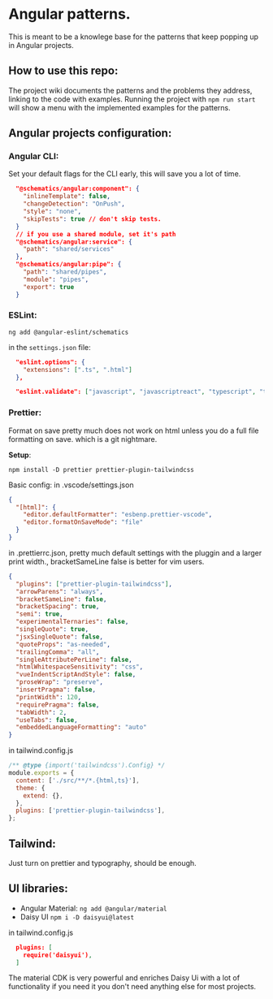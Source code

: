 # Angular patterns.

This is meant to be a knowlege base for the patterns that keep popping up in Angular projects.

## How to use this repo:

The project wiki documents the patterns and the problems they address, linking to the code with examples. Running the project with `npm run start` will show a menu with the implemented examples for the patterns.

## Angular projects configuration:

### Angular CLI:

Set your default flags for the CLI early, this will save you a lot of time.

```json
  "@schematics/angular:component": {
    "inlineTemplate": false,
    "changeDetection": "OnPush",
    "style": "none",
    "skipTests": true // don't skip tests.
  }
  // if you use a shared module, set it's path
  "@schematics/angular:service": {
    "path": "shared/services"
  },
  "@schematics/angular:pipe": {
    "path": "shared/pipes",
    "module": "pipes",
    "export": true
  }
```

### ESLint:

```
ng add @angular-eslint/schematics
```

in the `settings.json` file:

```json
  "eslint.options": {
    "extensions": [".ts", ".html"]
  },

  "eslint.validate": ["javascript", "javascriptreact", "typescript", "typescriptreact", "html"]
```

### Prettier:

Format on save pretty much does not work on html unless you do a full file formatting on save. which is a git nightmare.

**Setup**:

```
npm install -D prettier prettier-plugin-tailwindcss
```

Basic config:
in .vscode/settings.json

```json
{
  "[html]": {
    "editor.defaultFormatter": "esbenp.prettier-vscode",
    "editor.formatOnSaveMode": "file"
  }
}
```

in .prettierrc.json, pretty much default settings with the pluggin and a larger print width., bracketSameLine false is better for vim users.

```json
{
  "plugins": ["prettier-plugin-tailwindcss"],
  "arrowParens": "always",
  "bracketSameLine": false,
  "bracketSpacing": true,
  "semi": true,
  "experimentalTernaries": false,
  "singleQuote": true,
  "jsxSingleQuote": false,
  "quoteProps": "as-needed",
  "trailingComma": "all",
  "singleAttributePerLine": false,
  "htmlWhitespaceSensitivity": "css",
  "vueIndentScriptAndStyle": false,
  "proseWrap": "preserve",
  "insertPragma": false,
  "printWidth": 120,
  "requirePragma": false,
  "tabWidth": 2,
  "useTabs": false,
  "embeddedLanguageFormatting": "auto"
}
```

in tailwind.config.js

```js
/** @type {import('tailwindcss').Config} */
module.exports = {
  content: ['./src/**/*.{html,ts}'],
  theme: {
    extend: {},
  },
  plugins: ['prettier-plugin-tailwindcss'],
};
```

## Tailwind:

Just turn on prettier and typography, should be enough.

## UI libraries:

- Angular Material: `ng add @angular/material`
- Daisy UI `npm i -D daisyui@latest`

in tailwind.config.js

```json
  plugins: [
    require('daisyui'),
  ]
```

The material CDK is very powerful and enriches Daisy Ui with a lot of functionality if you need it
you don't need anything else for most projects.
